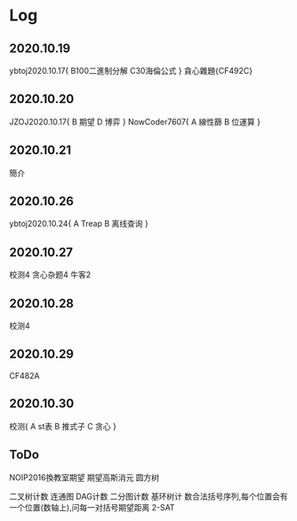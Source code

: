 # Log

## 2020.10.19
ybtoj2020.10.17{
    B100二進制分解
    C30海倫公式
}
貪心雜題{CF492C}

## 2020.10.20
JZOJ2020.10.17{
	B 期望
	D 博弈
}
NowCoder7607{
	A 線性篩
	B 位運算
}

## 2020.10.21
簡介

## 2020.10.26
ybtoj2020.10.24{
	A Treap
	B 离线查询
}

## 2020.10.27
校测4
贪心杂题4
牛客2

## 2020.10.28
校测4

## 2020.10.29
CF482A

## 2020.10.30
校测{
	A st表
	B 推式子
	C 贪心
}

## ToDo
NOIP2016換教室期望
期望高斯消元
圆方树

二叉树计数
连通图
DAG计数
二分图计数
基环树计
数合法括号序列,每个位置会有一个位置(数轴上),问每一对括号期望距离
2-SAT


